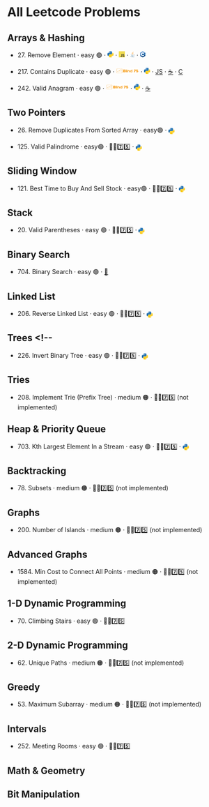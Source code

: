 # All Leetcode Problems

## Arrays & Hashing

- 27\. Remove Element · easy 🟢
  · [<img src="assets/pythonLogo.png" style="height: 1em;">](https://github.com/flenhu/leetcode)
  · [<img src="assets/jsLogo.png" style="height: 1em;">](https://github.com/flenhu/leetcode)
  · [<img src="assets/javaLogo.png" style="height: 1em;">](https://github.com/flenhu/leetcode)
  · [<img src="assets/cppLogo.png" style="height: 1em;">](https://github.com/flenhu/leetcode)

- 217\. Contains Duplicate · easy 🟢
  · [<img src="assets/blind75Logo.png" style="height: 1em;">](https://github.com/flenhu/leetcode)
  · [<img src="assets/pythonLogo.png" style="height: 1em; ">](https://github.com/flenhu/leetcode)
  · [JS](https://github.com/flenhu/leetcode)
  · [☕️](https://github.com/flenhu/leetcode)
  · [C](https://github.com/flenhu/leetcode)

- 242\. Valid Anagram · easy 🟢
  · [<img src="assets/blind75Logo.png" style="height: 1em; vertical-align: top;">](https://github.com/flenhu/leetcode)
  · [<img src="assets/pythonLogo.png" style="height: 1em; vertical-align: top;">](https://github.com/flenhu/leetcode)
  · [☕️](https://github.com/flenhu/leetcode/blob/main/Java/easy/242_validAnagram_java.ipynb)

## Two Pointers

- 26\. Remove Duplicates From Sorted Array · easy🟢
  · [<img src="assets/pythonLogo.png" style="height: 1em; vertical-align: sub;">](https://github.com/flenhu/leetcode)

- 125\. Valid Palindrome · easy🟢 · 🧑‍🦯7️⃣5️⃣
  · [<img src="assets/pythonLogo.png" style="height: 1em; vertical-align: sub;">](https://github.com/flenhu/leetcode)

## Sliding Window

- 121\. Best Time to Buy And Sell Stock · easy🟢 · 🧑‍🦯7️⃣5️⃣
  · [<img src="assets/pythonLogo.png" style="height: 1em; vertical-align: sub;">](https://github.com/flenhu/leetcode)

## Stack

- 20\. Valid Parentheses · easy 🟢 · 🧑‍🦯7️⃣5️⃣
  · [<img src="assets/pythonLogo.png" style="height: 1em; vertical-align: sub;">](https://github.com/flenhu/leetcode)

## Binary Search

- 704\. Binary Search · easy 🟢
  · [🐍](https://github.com/flenhu/leetcode/blob/main/Python/easy/704_BinarySearch.ipynb)

## Linked List

- 206\. Reverse Linked List · easy 🟢 · 🧑‍🦯7️⃣5️⃣
  · [<img src="assets/pythonLogo.png" style="height: 1em; vertical-align: sub;">](https://github.com/flenhu/leetcode)

## Trees <!--

- 226\. Invert Binary Tree · easy 🟢 · 🧑‍🦯7️⃣5️⃣
  · [<img src="assets/pythonLogo.png" style="height: 1em; vertical-align: sub;">](https://github.com/flenhu/leetcode)

## Tries

- 208\. Implement Trie (Prefix Tree) · medium 🟠 · 🧑‍🦯7️⃣5️⃣ (not implemented)

## Heap & Priority Queue

- 703\. Kth Largest Element In a Stream · easy 🟢 · 🧑‍🦯7️⃣5️⃣
  · [<img src="assets/pythonLogo.png" style="height: 1em; vertical-align: sub;">](https://github.com/flenhu/leetcode)

## Backtracking

- 78\. Subsets · medium 🟠 · 🧑‍🦯7️⃣5️⃣ (not implemented)

## Graphs

- 200\. Number of Islands · medium 🟠 · 🧑‍🦯7️⃣5️⃣ (not implemented)

## Advanced Graphs

- 1584\. Min Cost to Connect All Points · medium 🟠 · 🧑‍🦯7️⃣5️⃣ (not implemented)

## 1-D Dynamic Programming

- 70\. Climbing Stairs · easy 🟢 · 🧑‍🦯7️⃣5️⃣

## 2-D Dynamic Programming

- 62\. Unique Paths · medium 🟠 · 🧑‍🦯7️⃣5️⃣ (not implemented)

## Greedy

- 53\. Maximum Subarray · medium 🟠 · 🧑‍🦯7️⃣5️⃣ (not implemented)

## Intervals

- 252\. Meeting Rooms · easy 🟢 · 🧑‍🦯7️⃣5️⃣

## Math & Geometry

## Bit Manipulation
